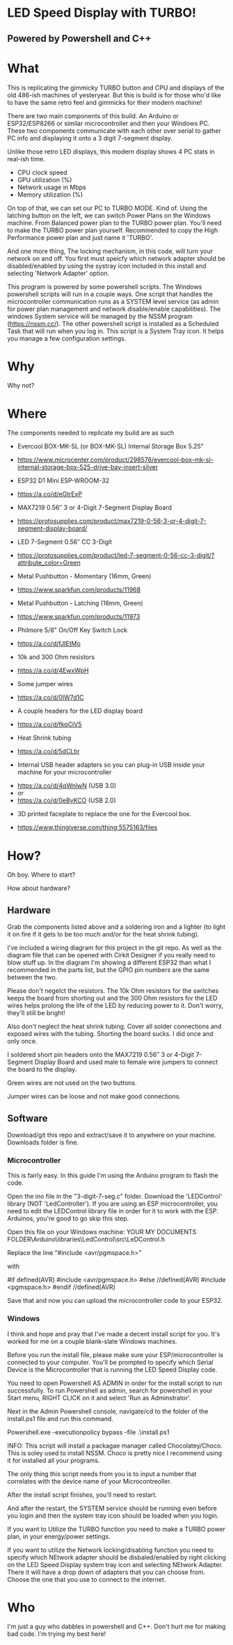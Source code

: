 # LED Speed Display with TURBO!

## Powered by Powershell and C++ 

# What

This is replicating the gimmicky TURBO button and CPU and displays of the old 486-ish machines of yesteryear.  But this is build is for those who'd like to have the same retro feel and gimmicks for their modern machine!

There are two main components of this build.  An Arduino or ESP32/ESP8266 or similar microcontroller and then your Windows PC.  These two components communicate with each other over serial to gather PC info and displaying it onto a 3 digit 7-segment display.  

Unlike those retro LED displays, this modern display shows 4 PC stats in real-ish time.
- CPU clock speed
- GPU utilization (%)
- Network usage in Mbps
- Memory utilization (%)

On top of that, we can set our PC to TURBO MODE.  Kind of.  Using the latching button on the left, we can switch Power Plans on the Windows machine.  From Balanced power plan to the TURBO power plan.  You'll need to make the TURBO power plan yourself.  Recommended to copy the High Performance power plan and just name it 'TURBO'.

And one more thing, The locking mechanism, in this code, will turn your network on and off. You first must speicfy which network adapter should be disabled/enabled by using the systray icon included in this install and selecting 'Network Adapter' option.

This program is powered by some powershell scripts.  The Windows powershell scripts will run in a couple ways.  One script that handles the microcontroller communication runs as a SYSTEM level service (as admin for power plan management and network disable/enable capabilities).  The windows System service will be managed by the NSSM program (https://nssm.cc/).  The other powershell script is installed as a Scheduled Task that will run when you log in.  This script is a System Tray icon.  It helps you manage a few configuration settings.

# Why

Why not?

# Where

The components needed to replicate my build are as such

* Evercool BOX-MK-SL (or BOX-MK-SL) Internal Storage Box 5.25" 
 - https://www.microcenter.com/product/298576/evercool-box-mk-sl-internal-storage-box-525-drive-bay-insert-silver

* ESP32 D1 Mini ESP-WROOM-32 
 - https://a.co/d/eGtrExP

* MAX7219 0.56″ 3 or 4-Digit 7-Segment Display Board
 - https://protosupplies.com/product/max7219-0-56-3-or-4-digit-7-segment-display-board/
 
* LED 7-Segment 0.56″ CC 3-Digit
 - https://protosupplies.com/product/led-7-segment-0-56-cc-3-digit/?attribute_color=Green

* Metal Pushbutton - Momentary (16mm, Green)
 - https://www.sparkfun.com/products/11968

* Metal Pushbutton - Latching (16mm, Green)
 - https://www.sparkfun.com/products/11973

* Philmore 5/8" On/Off Key Switch Lock 
 - https://a.co/d/fJIEtMo
 
* 10k and 300 Ohm resistors
 - https://a.co/d/4EwxWpH

* Some jumper wires
 - https://a.co/d/0lW7d1C
 
* A couple headers for the LED display board
 - https://a.co/d/fkqCiV5
 
* Heat Shrink tubing
 - https://a.co/d/5dCLtir
 
* Internal USB header adapters so you can plug-in USB inside your machine for your microcontroller
 - https://a.co/d/4qWnlwN (USB 3.0)
 - or
 - https://a.co/d/0eBvKCO (USB 2.0)

* 3D printed faceplate to replace the one for the Evercool box.  
 - https://www.thingiverse.com/thing:5575163/files
 


# How?

Oh boy.  Where to start?

How about hardware?

## Hardware

Grab the components listed above and a soldering iron and a lighter (to light it on fire if it gets to be too much and/or for the heat shrink tubing). 

I've included a wiring diagram for this project in the git repo.  As well as the diagram file that can be opened with Cirkit Designer if you really need to blow stuff up. In the diagram I'm showing a different ESP32 than what I recommended in the parts list, but the GPIO pin numbers are the same between the two.  

Please don't negelct the resistors.  The 10k Ohm resistors for the switches keeps the board from shorting out and the 300 Ohm resistors for the LED wires helps prolong the life of the LED by reducing power to it.  Don't worry, they'll still be bright!  

Also don't neglect the heat shrink tubing.  Cover all solder connections and exposed wires with the tubing.  Shorting the board sucks.  I did once and only once.  

I soldered short pin headers onto the MAX7219 0.56″ 3 or 4-Digit 7-Segment Display Board and used male to female wire jumpers to connect the board to the display. 

Green wires are not used on the two buttons.

Jumper wires can be loose and not make good connections.  

## Software

Download/git this repo and extract/save it to anywhere on your machine.  Downloads folder is fine.  

### Microcontroller

This is fairly easy.  In this guide I'm using the Arduino program to flash the code.  

Open the ino file in the "3-digit-7-seg.c" folder.  Download the 'LEDControl' library (NOT 'LedController').  If you are using an ESP microcontroller, you need to edit the LEDControl library file in order for it to work with the ESP.  Arduinos, you're good to go skip this step.  

Open this file on your Windows machine: YOUR MY DOCUMENTS FOLDER\Arduino\libraries\LedControl\src\LeDControl.h

Replace the line "#include <avr/pgmspace.h>"

with

#if defined(AVR)
#include <avr/pgmspace.h>
#else  //defined(AVR)
#include <pgmspace.h>
#endif  //defined(AVR)

Save that and now you can upload the microcontroller code to your ESP32.  

### Windows

I think and hope and pray that I've made a decent install script for you.  It's worked for me on a couple blank-slate Windows machines.

Before you run the install file, please make sure your ESP/microcontroller is connected to your computer.  You'll be prompted to specify which Serial Device is the Microcontroller that is running the LED Speed Display code.  

You need to open Powershell AS ADMIN in order for the install script to run successfully.  To run Powershell as admin, search for powershell in your Start menu, RIGHT CLICK on it and select 'Run as Adminstrator'.

Next in the Admin Powershell console, navigate/cd to the folder of the install.ps1 file and run this command.  

Powershell.exe -executionpolicy bypass -file .\install.ps1

INFO: This script will install a packagae manager called Chocolatey/Choco.  This is soley used to install NSSM.  Choco is pretty nice I recommend using it for installed all your programs.   

The only thing this script needs from you is to input a number that correlates with the device name of your Microcontreoller. 

After the install script finishes, you'll need to restart.  

And after the restart, the SYSTEM service should be running even before you login and then the system tray icon should be loaded when you login.  

If you want to Utilize the TURBO function you need to make a TURBO power plan, in your energy/power settings. 

If you want to utilize the Network locking/disabling function you need to specify which NEtwork adapter should be disbaled/enabled by right clicking on the LED Speed Display system tray icon and selecting NEtwork Adapter.  There it will have a drop down of adapters that you can choose from.  Choose the one that you use to connect to the internet.  




# Who
I'm just a guy who dabbles in powershell and C++.  Don't hurt me for making bad code.  I'm trying my best here!
